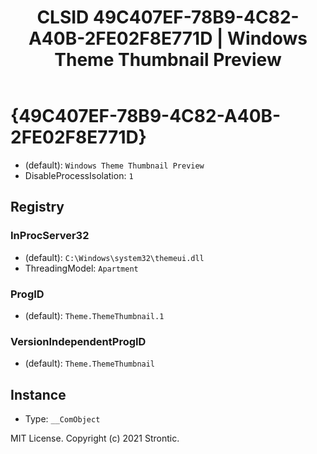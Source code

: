 ﻿---
title: "CLSID 49C407EF-78B9-4C82-A40B-2FE02F8E771D | Windows Theme Thumbnail Preview"
excerpt: What is COM-Object CLSID 49C407EF-78B9-4C82-A40B-2FE02F8E771D?
---

# {49C407EF-78B9-4C82-A40B-2FE02F8E771D}

* (default): `Windows Theme Thumbnail Preview`
* DisableProcessIsolation: `1`

## Registry


### InProcServer32

* (default): `C:\Windows\system32\themeui.dll`
* ThreadingModel: `Apartment`

### ProgID

* (default): `Theme.ThemeThumbnail.1`

### VersionIndependentProgID

* (default): `Theme.ThemeThumbnail`

## Instance

* Type: `__ComObject`

MIT License. Copyright (c) 2021 Strontic.


